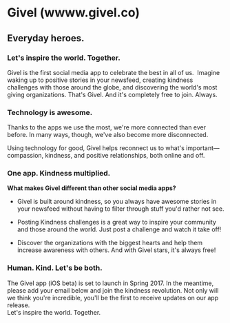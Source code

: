 # Givel (wwww.givel.co)
## Everyday heroes.

### Let's inspire the world. Together.

Givel is the first social media app to celebrate the best in all of us. 
​
Imagine waking up to positive stories in your newsfeed, creating kindness 
challenges with those around the globe, and discovering the world's most 
giving organizations. That's Givel. And it's completely free to join. Always.


### Technology is awesome.

Thanks to the apps we use the most, we're more connected than ever before. 
In many ways, though, we've also become more disconnected. 
 
Using technology for good, Givel helps reconnect us to what's 
important—compassion, kindness, and positive relationships, both online 
and off. 


### One app. Kindness multiplied.

**What makes Givel different than other social media apps?**

- Givel is built around kindness, so you always have awesome stories in 
  your newsfeed without having to filter through stuff you'd rather not see.

- Posting Kindness challenges is a great way to inspire your community and 
		those around the world. Just post a challenge and watch it take off!
- Discover the organizations with the biggest hearts and help them increase
  awareness with others. And with Givel stars, it's always free!


### Human. Kind. Let's be both.

The Givel app (iOS beta) is set to launch in Spring 2017. In the meantime, 
please add your email below and join the kindness revolution. Not only 
will we think you're incredible, you'll be the first to receive updates 
on our app release.  
​
Let's inspire the world. Together.


